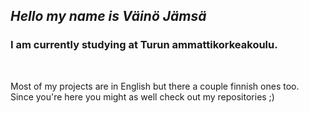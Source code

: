 
## *Hello my name is Väinö Jämsä*

### I am currently studying at Turun ammattikorkeakoulu.
<br>

Most of my projects are in English but there a couple finnish ones too.
<br>
Since you're here you might as well check out my repositories ;)

